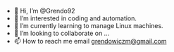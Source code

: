 - 👋 Hi, I’m @Grendo92
- 👀 I’m interested in coding and automation.
- 🌱 I’m currently learning to manage Linux machines.
- 💞️ I’m looking to collaborate on ...
- 📫 How to reach me email grendowiczm@gmail.com

<!---
Grendo92/Grendo92 is a ✨ special ✨ repository because its `README.md` (this file) appears on your GitHub profile.
You can click the Preview link to take a look at your changes.
--->
